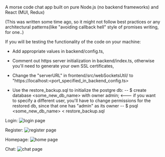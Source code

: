 A morse code chat app built on pure Node.js (no backend frameworks) and React (MUI, Redux)

(This was written some time ago, so it might not follow best practices or any architectural patterns(like "avoiding callback hell" style of promises writing, for one..)

If you will be testing the functionality of the code on your machine:

* Add appropriate values in backend/config.ts,

* Comment out https server initialization in backend/index.ts, otherwise you'll need to generate your own SSL certificates,

* Change the "serverURL" in frontend/src/webSocketsUtil/ to "https://localhost:<port_specified_in_backend_config.ts>

* Use the restore_backup.sql to initialize the postgre db: 
-- $ create database <some_new_db_name> with owner admin;  <--- if you want to specify a different user, you'll have to change permissions for the restored db, since that one has "admin" as its owner
-- $ psql <some_new_db_name> < restore_backup.sql

Login:
![login page](https://github.com/svitan0k/infotech-test-prj/blob/master/preview/2022-09-26_20-59.png?raw=true)

Register:
![register page](https://github.com/svitan0k/infotech-test-prj/blob/master/preview/2022-09-26_21-00.png)

Homepage:
![home page](https://github.com/svitan0k/infotech-test-prj/blob/master/preview/2022-09-26_21-01.png)

Chat:
![chat page](https://github.com/svitan0k/infotech-test-prj/blob/master/preview/2022-09-26_21-02.png)
